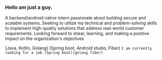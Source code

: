 ### Hello am just a guy. 
A backend/android native intern passionate about building secure and scalable systems. Seeking to utilize my technical and problem-solving skills to implement high-quality solutions that address real-world customer requirements. Looking forward to shear, learning, and making a positive impact on the organization's objectives

(Java, Kotlin, Golang) (Spring boot, Android studio, Fiber)
```I am currently looking for a job (Spring boot)(golang fiber)```

